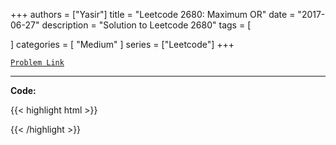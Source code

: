 
+++
authors = ["Yasir"]
title = "Leetcode 2680: Maximum OR"
date = "2017-06-27"
description = "Solution to Leetcode 2680"
tags = [
    
]
categories = [
    "Medium"
]
series = ["Leetcode"]
+++



[`Problem Link`](https://leetcode.com/problems/maximum-or/description/)

---

**Code:**

{{< highlight html >}}

{{< /highlight >}}

